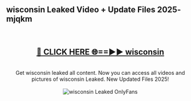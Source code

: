 <h2>wisconsin Leaked Video + Update Files 2025- mjqkm</h2>
<br>
<div align="center">
<h2><a href="https://libra.edu.pl?wisconsin" rel="nofollow">🔴 CLICK HERE 🌐==►► wisconsin</a></h2>
<br>
Get wisconsin leaked all content. Now you can access all videos and pictures of wisconsin Leaked. New Updated Files 2025!
<br>
<br>
<a href="https://libra.edu.pl?wisconsin" rel="nofollow" data-target="animated-image.originalLink"><img src="https://i.ibb.co.com/WyWwxjT/player-gif2.gif" alt="wisconsin Leaked OnlyFans" style="max-width: 100%; display: inline-block;" data-target="animated-image.originalImage"></a>
</div>
<br>